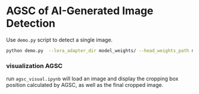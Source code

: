 # AGSC of AI-Generated Image Detection

Use `demo.py` script to detect a single image.

```bash
python demo.py  --lora_adapter_dir model_weights/ --head_weights_path model_weights/head_weights.pth --image_path test_img.png 
```

###  visualization AGSC

run `agsc_visual.ipynb` will load an image and display the cropping box position calculated by AGSC, as well as the final cropped image.